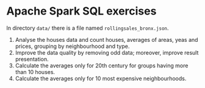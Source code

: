Apache Spark SQL exercises
==========================

In directory `data/` there is a file named `rollingsales_bronx.json`.

1. Analyse the houses data and count houses, averages of areas, yeas and prices, grouping by neighbourhood and type.
2. Improve the data quality by removing odd data; moreover, improve result presentation.
3. Calculate the averages only for 20th century for groups having more than 10 houses.
4. Calculate the averages only for 10 most expensive neighbourhoods.

